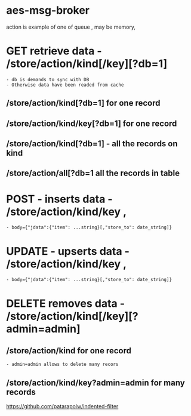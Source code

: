 # aes-msg-broker
action is example of one of queue , may be memory,
# GET retrieve data - /store/action/kind[/key][?db=1] 
	- db is demands to sync with DB
	- Otherwise data have been readed from cache
## /store/action/kind[?db=1] for one record
## /store/action/kind/key[?db=1] for one record
## /store/action/kind[?db=1] -  all the records on kind
## /store/action/all[?db=1 all the records in table

# POST - inserts data - /store/action/kind/key , 
	- body={"jdata":{"item": ...string}[,"store_to": date_string]}
# UPDATE - upserts data - /store/action/kind/key , 
	- body={"jdata":{"item": ...string}[,"store_to": date_string]}


# DELETE removes data - /store/action/kind[/key][?admin=admin] 
## /store/action/kind for one record
	- admin=admin allows to delete many recors

## /store/action/kind/key?admin=admin for many records






https://github.com/patarapolw/indented-filter